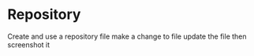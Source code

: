 # Repository
Create and use a repository file
make a change to file 
update the file
then screenshot it 
